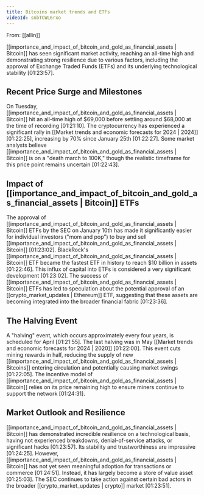 ```yaml
---
title: Bitcoins market trends and ETFs
videoId: snbTCWL6rxo
---
```


From: [[allin]] <br/> 

[[importance_and_impact_of_bitcoin_and_gold_as_financial_assets | Bitcoin]] has seen significant market activity, reaching an all-time high and demonstrating strong resilience due to various factors, including the approval of Exchange Traded Funds (ETFs) and its underlying technological stability <a class="yt-timestamp" data-t="01:23:57">[01:23:57]</a>.

## Recent Price Surge and Milestones
On Tuesday, [[importance_and_impact_of_bitcoin_and_gold_as_financial_assets | Bitcoin]] hit an all-time high of $69,000 before settling around $68,000 at the time of recording <a class="yt-timestamp" data-t="01:21:10">[01:21:10]</a>. The cryptocurrency has experienced a significant rally in [[Market trends and economic forecasts for 2024 | 2024]] <a class="yt-timestamp" data-t="01:22:25">[01:22:25]</a>, increasing by 70% since January 25th <a class="yt-timestamp" data-t="01:22:27">[01:22:27]</a>. Some market analysts believe [[importance_and_impact_of_bitcoin_and_gold_as_financial_assets | Bitcoin]] is on a "death march to 100K," though the realistic timeframe for this price point remains uncertain <a class="yt-timestamp" data-t="01:22:43">[01:22:43]</a>.

## Impact of [[importance_and_impact_of_bitcoin_and_gold_as_financial_assets | Bitcoin]] ETFs
The approval of [[importance_and_impact_of_bitcoin_and_gold_as_financial_assets | Bitcoin]] ETFs by the SEC on January 10th has made it significantly easier for individual investors ("mom and pop") to buy and sell [[importance_and_impact_of_bitcoin_and_gold_as_financial_assets | Bitcoin]] <a class="yt-timestamp" data-t="01:23:02">[01:23:02]</a>. BlackRock's [[importance_and_impact_of_bitcoin_and_gold_as_financial_assets | Bitcoin]] ETF became the fastest ETF in history to reach $10 billion in assets <a class="yt-timestamp" data-t="01:22:46">[01:22:46]</a>. This influx of capital into ETFs is considered a very significant development <a class="yt-timestamp" data-t="01:23:02">[01:23:02]</a>. The success of [[importance_and_impact_of_bitcoin_and_gold_as_financial_assets | Bitcoin]] ETFs has led to speculation about the potential approval of an [[crypto_market_updates | Ethereum]] ETF, suggesting that these assets are becoming integrated into the broader financial fabric <a class="yt-timestamp" data-t="01:23:36">[01:23:36]</a>.

## The Halving Event
A "halving" event, which occurs approximately every four years, is scheduled for April <a class="yt-timestamp" data-t="01:21:55">[01:21:55]</a>. The last halving was in May [[Market trends and economic forecasts for 2024 | 2020]] <a class="yt-timestamp" data-t="01:22:00">[01:22:00]</a>. This event cuts mining rewards in half, reducing the supply of new [[importance_and_impact_of_bitcoin_and_gold_as_financial_assets | Bitcoins]] entering circulation and potentially causing market swings <a class="yt-timestamp" data-t="01:22:05">[01:22:05]</a>. The incentive model of [[importance_and_impact_of_bitcoin_and_gold_as_financial_assets | Bitcoin]] relies on its price remaining high to ensure miners continue to support the network <a class="yt-timestamp" data-t="01:24:31">[01:24:31]</a>.

## Market Outlook and Resilience
[[importance_and_impact_of_bitcoin_and_gold_as_financial_assets | Bitcoin]] has demonstrated incredible resilience on a technological basis, having not experienced breakdowns, denial-of-service attacks, or significant hacks <a class="yt-timestamp" data-t="01:23:57">[01:23:57]</a>. Its stability and trustworthiness are impressive <a class="yt-timestamp" data-t="01:24:25">[01:24:25]</a>. However, [[importance_and_impact_of_bitcoin_and_gold_as_financial_assets | Bitcoin]] has not yet seen meaningful adoption for transactions or commerce <a class="yt-timestamp" data-t="01:24:51">[01:24:51]</a>. Instead, it has largely become a store of value asset <a class="yt-timestamp" data-t="01:25:03">[01:25:03]</a>. The SEC continues to take action against certain bad actors in the broader [[crypto_market_updates | crypto]] market <a class="yt-timestamp" data-t="01:23:51">[01:23:51]</a>.